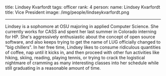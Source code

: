 title: Lindsey Kvarfordt
tags: officer
rank: 4
person:
    name: Lindsey Kvarfordt
    title: Vice President
    image: /img/people/lindseykvarfordt.png

---

Lindsey is a sophomore at OSU majoring in applied Computer Science. She currently works for CASS and spent her last summer in Colorado interning for HP. She's aggressively enthusiastic about the concept of open source software, and also keeps trying to get the name of LUG officially changed to "big chillers". In her free time, Lindsey likes to consume ridiculous quantities of coffee, nap until it kicks in, and then proceed with other fun activities like hiking, skiing, reading, playing tennis, or trying to crack the logistical nightmare of cramming as many interesting classes into her schedule while still graduating in a reasonable amount of time.

